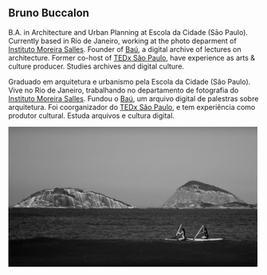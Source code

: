 ## Bruno Buccalon

B.A. in Architecture and Urban Planning at Escola da Cidade (Sāo Paulo). Currently based in Rio de Janeiro, working at the photo deparment of [Instituto Moreira Salles](https://ims.com.br). Founder of [Baú](http://escoladacidade.org/bau/), a digital archive of lectures on architecture. Former co-host of [TEDx São Paulo](https://www.youtube.com/watch?v=Lws6N6hQzXo), have experience as arts & culture producer. Studies archives and digital culture.

Graduado em arquitetura e urbanismo pela Escola da Cidade (São Paulo). Vive no Rio de Janeiro, trabalhando no departamento de fotografia do [Instituto Moreira Salles](https://ims.com.br). Fundou o [Baú](http://escoladacidade.org/bau/), um arquivo digital de palestras sobre arquitetura. Foi coorganizador do [TEDx São Paulo](https://www.youtube.com/watch?v=Lws6N6hQzXo), e tem experiência como produtor cultural. Estuda arquivos e cultura digital.

<img src="rio.jpg" class="inline"/>



